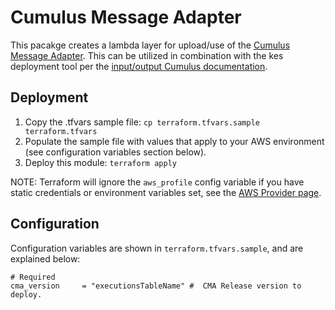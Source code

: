 # Cumulus Message Adapter

This pacakge creates a lambda layer for upload/use of the [Cumulus Message Adapter](https://github.com/nasa/cumulus-message-adapter).    This can be utilized in combination with the kes deployment tool per the [input/output Cumulus documentation](https://github.com/nasa/cumulus/docs/next/workflows/input_output).

## Deployment

1. Copy the .tfvars sample file: `cp terraform.tfvars.sample terraform.tfvars`
2. Populate the sample file with values that apply to your AWS environment (see configuration variables section below).
3. Deploy this module: `terraform apply`

NOTE: Terraform will ignore the `aws_profile` config variable if you have static credentials or environment variables set, see the [AWS Provider page](https://www.terraform.io/docs/providers/aws/index.html#authentication).

## Configuration

Configuration variables are shown in `terraform.tfvars.sample`, and are explained below:

```text
# Required
cma_version     = "executionsTableName" #  CMA Release version to deploy.
```